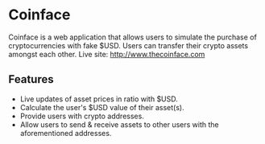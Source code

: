 # Coinface

Coinface is a web application that allows users to simulate the purchase of cryptocurrencies with fake $USD. Users can transfer their crypto assets amongst each other. Live site: http://www.thecoinface.com

## Features

* Live updates of asset prices in ratio with $USD.
* Calculate the user's $USD value of their asset(s).
* Provide users with crypto addresses.
* Allow users to send & receive assets to other users with the aforementioned addresses.
